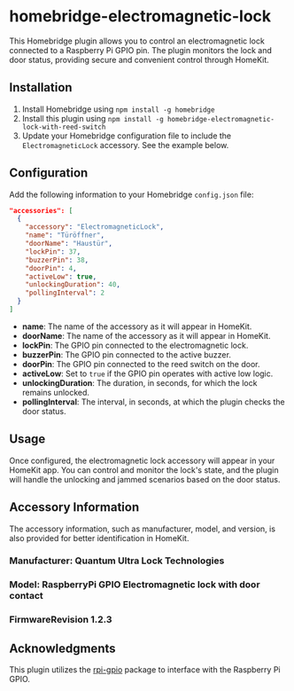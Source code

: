 # homebridge-electromagnetic-lock

This Homebridge plugin allows you to control an electromagnetic lock connected to a Raspberry Pi GPIO pin. The plugin monitors the lock and door status, providing secure and convenient control through HomeKit.

## Installation

1. Install Homebridge using `npm install -g homebridge`
2. Install this plugin using `npm install -g homebridge-electromagnetic-lock-with-reed-switch`
3. Update your Homebridge configuration file to include the `ElectromagneticLock` accessory. See the example below.

## Configuration

Add the following information to your Homebridge `config.json` file:

```json
"accessories": [
  {
    "accessory": "ElectromagneticLock",
    "name": "Türöffner",
    "doorName": "Haustür",
    "lockPin": 37,
    "buzzerPin": 38,
    "doorPin": 4,
    "activeLow": true,
    "unlockingDuration": 40,
    "pollingInterval": 2
  }
]
```
- **name**: The name of the accessory as it will appear in HomeKit.
- **doorName**: The name of the accessory as it will appear in HomeKit.
- **lockPin**: The GPIO pin connected to the electromagnetic lock.
- **buzzerPin**: The GPIO pin connected to the active buzzer.
- **doorPin**: The GPIO pin connected to the reed switch on the door.
- **activeLow**: Set to `true` if the GPIO pin operates with active low logic.
- **unlockingDuration**: The duration, in seconds, for which the lock remains unlocked.
- **pollingInterval**: The interval, in seconds, at which the plugin checks the door status.

## Usage

Once configured, the electromagnetic lock accessory will appear in your HomeKit app. You can control and monitor the lock's state, and the plugin will handle the unlocking and jammed scenarios based on the door status.

## Accessory Information

The accessory information, such as manufacturer, model, and version, is also provided for better identification in HomeKit.

### Manufacturer: Quantum Ultra Lock Technologies
### Model: RaspberryPi GPIO Electromagnetic lock with door contact
### FirmwareRevision 1.2.3

## Acknowledgments

This plugin utilizes the [rpi-gpio](https://www.npmjs.com/package/rpi-gpio) package to interface with the Raspberry Pi GPIO.
